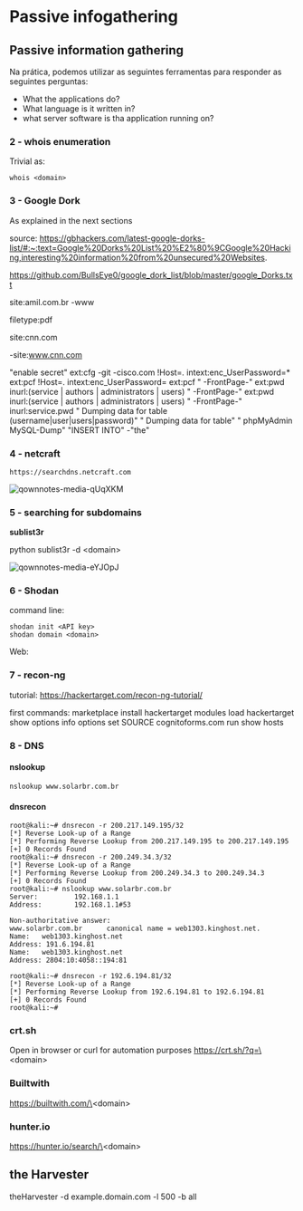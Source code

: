 Passive infogathering
========================

## Passive information gathering

 Na prática, podemos utilizar as seguintes ferramentas para responder as seguintes perguntas:

 - What the applications do?
 - What language is it written in?
 -  what server software is tha application running on?
  
### 2 - whois enumeration
  Trivial as:

	whois <domain>
	
### 3 - Google Dork
  As explained in the next sections
  
  source:
https://gbhackers.com/latest-google-dorks-list/#:~:text=Google%20Dorks%20List%20%E2%80%9CGoogle%20Hacking,interesting%20information%20from%20unsecured%20Websites.

https://github.com/BullsEye0/google_dork_list/blob/master/google_Dorks.txt

site:amil.com.br -www

filetype:pdf

site:cnn.com

-site:www.cnn.com

"enable secret" ext:cfg -git -cisco.com
!Host=*.* intext:enc_UserPassword=* ext:pcf
!Host=. intext:enc_UserPassword= ext:pcf
" -FrontPage-" ext:pwd inurl:(service | authors | administrators | users)
" -FrontPage-" ext:pwd inurl:(service | authors | administrators | users) " -FrontPage-" inurl:service.pwd
" Dumping data for table (username|user|users|password)"
" Dumping data for table"
" phpMyAdmin MySQL-Dump" "INSERT INTO" -"the"

### 4 - netcraft
	https://searchdns.netcraft.com
![qownnotes-media-qUqXKM](file://media/25457.png)

### 5 - searching for subdomains

**sublist3r**

python sublist3r -d \<domain\>

![qownnotes-media-eYJOpJ](media/29314.png)

### 6 - Shodan

command line:

	shodan init <API key>
	shodan domain <domain>
	
	
Web:

### 7 - recon-ng

tutorial:
https://hackertarget.com/recon-ng-tutorial/

first commands:
	marketplace install hackertarget
	modules load hackertarget
	show options
	info
	options set SOURCE cognitoforms.com
	run
	show hosts
  
### 8 - DNS
 
#### nslookup


	nslookup www.solarbr.com.br

#### dnsrecon

	root@kali:~# dnsrecon -r 200.217.149.195/32  
	[*] Reverse Look-up of a Range  
	[*] Performing Reverse Lookup from 200.217.149.195 to 200.217.149.195  
	[+] 0 Records Found  
	root@kali:~# dnsrecon -r 200.249.34.3/32  
	[*] Reverse Look-up of a Range  
	[*] Performing Reverse Lookup from 200.249.34.3 to 200.249.34.3  
	[+] 0 Records Found  
	root@kali:~# nslookup www.solarbr.com.br  
	Server:         192.168.1.1                   
	Address:        192.168.1.1#53  
	  
	Non-authoritative answer:  
	www.solarbr.com.br      canonical name = web1303.kinghost.net.  
	Name:   web1303.kinghost.net  
	Address: 191.6.194.81  
	Name:   web1303.kinghost.net  
	Address: 2804:10:4058::194:81  
	  
	root@kali:~# dnsrecon -r 192.6.194.81/32  
	[*] Reverse Look-up of a Range  
	[*] Performing Reverse Lookup from 192.6.194.81 to 192.6.194.81  
	[+] 0 Records Found  
	root@kali:~#  


### crt.sh

Open in browser or curl for automation purposes
https://crt.sh/?q=\<domain\>

### Builtwith

https://builtwith.com/\<domain\>

### hunter.io
https://hunter.io/search/\<domain\>


## the Harvester


theHarvester -d example.domain.com -l 500 -b all

